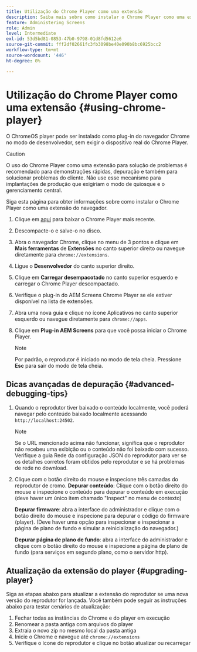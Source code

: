 ```yaml
---
title: Utilização do Chrome Player como uma extensão
description: Saiba mais sobre como instalar o Chrome Player como uma extensão de navegador do AEM Screens.
feature: Administering Screens
role: Admin
level: Intermediate
exl-id: 53d5bd81-0853-47b0-9798-01d8fd5612e6
source-git-commit: fff2df02661fc3fb3098be40e090b8bc6925bcc2
workflow-type: tm+mt
source-wordcount: '446'
ht-degree: 0%

---
```


# Utilização do Chrome Player como uma extensão {#using-chrome-player}

O ChromeOS player pode ser instalado como plug-in do navegador Chrome no modo de desenvolvedor, sem exigir o dispositivo real do Chrome Player.

>[!CAUTION]
>
> O uso do Chrome Player como uma extensão para solução de problemas é recomendado para demonstrações rápidas, depuração e também para solucionar problemas do cliente. Não use esse mecanismo para implantações de produção que exigiriam o modo de quiosque e o gerenciamento central.

Siga esta página para obter informações sobre como instalar o Chrome Player como uma extensão do navegador.

1. Clique em [aqui](https://download.macromedia.com/screens/) para baixar o Chrome Player mais recente.

1. Descompacte-o e salve-o no disco.

1. Abra o navegador Chrome, clique no menu de 3 pontos e clique em **Mais ferramentas** de **Extensões** no canto superior direito ou navegue diretamente para `chrome://extensions`.

1. Ligue o **Desenvolvedor** do canto superior direito.

1. Clique em **Carregar desempacotado** no canto superior esquerdo e carregar o Chrome Player descompactado.

1. Verifique o plug-in do AEM Screens Chrome Player se ele estiver disponível na lista de extensões.

1. Abra uma nova guia e clique no ícone Aplicativos no canto superior esquerdo ou navegue diretamente para `chrome://apps`.

1. Clique em **Plug-in AEM Screens** para que você possa iniciar o Chrome Player.

   >[!NOTE]
   >
   > Por padrão, o reprodutor é iniciado no modo de tela cheia. Pressione **Esc** para sair do modo de tela cheia.


## Dicas avançadas de depuração {#advanced-debugging-tips}

1. Quando o reprodutor tiver baixado o conteúdo localmente, você poderá navegar pelo conteúdo baixado localmente acessando `http://localhost:24502`.

   >[!NOTE]
   >
   > Se o URL mencionado acima não funcionar, significa que o reprodutor não recebeu uma exibição ou o conteúdo não foi baixado com sucesso. Verifique a guia Rede da configuração JSON do reprodutor para ver se os detalhes corretos foram obtidos pelo reprodutor e se há problemas de rede no download.

1. Clique com o botão direito do mouse e inspecione três camadas do reprodutor de cromo.
   **Depurar conteúdo**: Clique com o botão direito do mouse e inspecione o conteúdo para depurar o conteúdo em execução (deve haver um único item chamado &quot;Inspect&quot; no menu de contexto)

   **Depurar firmware**: abra a interface do administrador e clique com o botão direito do mouse e inspecione para depurar o código do firmware (player). (Deve haver uma opção para inspecionar e inspecionar a página de plano de fundo e simular a reinicialização do navegador.)

   **Depurar página de plano de fundo**: abra a interface do administrador e clique com o botão direito do mouse e inspecione a página de plano de fundo (para serviços em segundo plano, como o servidor http).

## Atualização da extensão do player {#upgrading-player}

Siga as etapas abaixo para atualizar a extensão do reprodutor se uma nova versão do reprodutor for lançada. Você também pode seguir as instruções abaixo para testar cenários de atualização:

1. Fechar todas as instâncias do Chrome e do player em execução
1. Renomear a pasta antiga com arquivos do player
1. Extraia o novo zip no mesmo local da pasta antiga
1. Inicie o Chrome e navegue até `chrome://extensions`
1. Verifique o ícone do reprodutor e clique no botão atualizar ou recarregar
